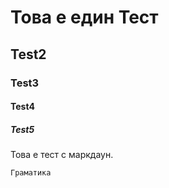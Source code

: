 # Това е един Тест

## Test2

### Test3

#### Test4

##### Test5

Това е тест с маркдаун.

```
Граматика
```

